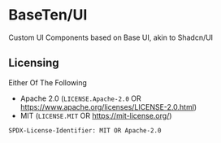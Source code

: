 # BaseTen/UI

Custom UI Components based on Base UI, akin to Shadcn/UI

## Licensing

Either Of The Following

- Apache 2.0 (`LICENSE.Apache-2.0` OR https://www.apache.org/licenses/LICENSE-2.0.html)
- MIT (`LICENSE.MIT` OR https://mit-license.org/)

`SPDX-License-Identifier: MIT OR Apache-2.0`